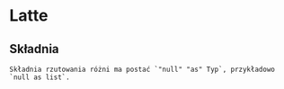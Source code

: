 # Latte


## Składnia
    Składnia rzutowania różni ma postać `"null" "as" Typ`, przykładowo `null as list`.

